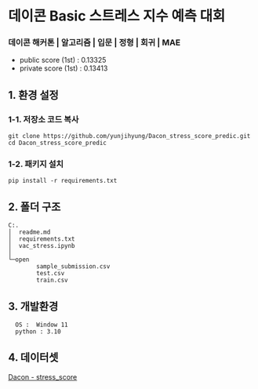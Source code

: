   # 데이콘 Basic 스트레스 지수 예측 대회
### 데이콘 해커톤 | 알고리즘 | 입문 | 정형 | 회귀 | MAE

* public score (1st) : 0.13325
* private score (1st) : 0.13413

## 1. 환경 설정

### 1-1. 저장소 코드 복사 
```
git clone https://github.com/yunjihyung/Dacon_stress_score_predic.git
cd Dacon_stress_score_predic
```
### 1-2. 패키지 설치
```
pip install -r requirements.txt
```
## 2. 폴더 구조
```
C:.
│  readme.md
│  requirements.txt
│  vac_stress.ipynb
│
└─open
        sample_submission.csv
        test.csv
        train.csv
```

## 3. 개발환경
```
  OS :  Window 11
  python : 3.10
```

## 4. 데이터셋

  [Dacon - stress_score](https://dacon.io/competitions/official/236526/data)

